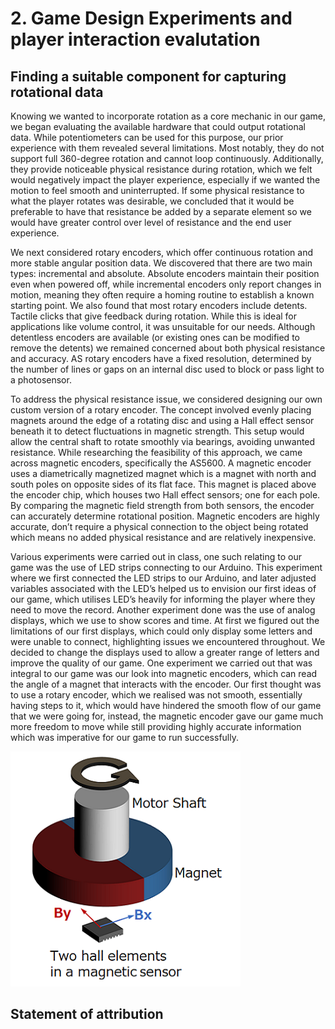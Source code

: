 # 2. Game Design Experiments and player interaction evalutation

## Finding a suitable component for capturing rotational data

Knowing we wanted to incorporate rotation as a core mechanic in our game, we began evaluating the available hardware that could output rotational data. While potentiometers can be used for this purpose, our prior experience with them revealed several limitations. Most notably, they do not support full 360-degree rotation and cannot loop continuously. Additionally, they provide noticeable physical resistance during rotation, which we felt would negatively impact the player experience, especially if we wanted the motion to feel smooth and uninterrupted. If some physical resistance to what the player rotates was desirable, we concluded that it would be preferable to have that resistance be added by a separate element so we would have greater control over level of resistance and the end user experience.

We next considered rotary encoders, which offer continuous rotation and more stable angular position data. We discovered that there are two main types: incremental and absolute. Absolute encoders maintain their position even when powered off, while incremental encoders only report changes in motion, meaning they often require a homing routine to establish a known starting point. We also found that most rotary encoders include detents. Tactile clicks that give feedback during rotation. While this is ideal for applications like volume control, it was unsuitable for our needs. Although detentless encoders are available (or existing ones can be modified to remove the detents) we remained concerned about both physical resistance and accuracy. AS rotary encoders have a fixed resolution, determined by the number of lines or gaps on an internal disc used to block or pass light to a photosensor.

To address the physical resistance issue, we considered designing our own custom version of a rotary encoder. The concept involved evenly placing magnets around the edge of a rotating disc and using a Hall effect sensor beneath it to detect fluctuations in magnetic strength. This setup would allow the central shaft to rotate smoothly via bearings, avoiding unwanted resistance.
While researching the feasibility of this approach, we came across magnetic encoders, specifically the AS5600. A magnetic encoder uses a diametrically magnetized magnet which is a magnet with north and south poles on opposite sides of its flat face. This magnet is placed above the encoder chip, which houses two Hall effect sensors; one for each pole. By comparing the magnetic field strength from both sensors, the encoder can accurately determine rotational position. Magnetic encoders are highly accurate, don’t require a physical connection to the object being rotated which means no added physical resistance and are relatively inexpensive.

Various experiments were carried out in class, one such relating to our game was the use of LED strips connecting to our Arduino. This experiment where we first connected the LED strips to our Arduino, and later adjusted variables associated with the LED’s helped us to envision our first ideas of our game, which utilises LED’s heavily for informing the player where they need to move the record. Another experiment done was the use of analog displays, which we use to show scores and time. At first we figured out the limitations of our first displays, which could only display some letters and were unable to connect, highlighting issues we encountered throughout. We decided to change the displays used to allow a greater range of letters and improve the quality of our game. One experiment we carried out that was integral to our game was our look into magnetic encoders, which can read the angle of a magnet that interacts with the encoder. Our first thought was to use a rotary encoder, which we realised was not smooth, essentially having steps to it, which would have hindered the smooth flow of our game that we were going for, instead, the magnetic encoder gave our game much more freedom to move while still providing highly accurate information which was imperative for our game to run successfully. 

![Magnetic Encoder Diagram](MagneticEncoderDiagram.png)

## Statement of attribution

